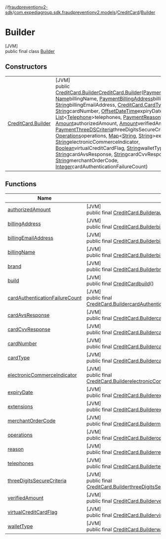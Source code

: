 //[fraudpreventionv2-sdk](../../../../index.md)/[com.expediagroup.sdk.fraudpreventionv2.models](../../index.md)/[CreditCard](../index.md)/[Builder](index.md)

# Builder

[JVM]\
public final class [Builder](index.md)

## Constructors

| | |
|---|---|
| [CreditCard.Builder](-credit-card.-builder.md) | [JVM]<br>public [CreditCard.Builder](index.md)[CreditCard.Builder](-credit-card.-builder.md)([Payment.Brand](../../-payment/-brand/index.md)brand, [Name](../../-name/index.md)billingName, [PaymentBillingAddress](../../-payment-billing-address/index.md)billingAddress, [String](https://docs.oracle.com/javase/8/docs/api/java/lang/String.html)billingEmailAddress, [CreditCard.CardType](../-card-type/index.md)cardType, [String](https://docs.oracle.com/javase/8/docs/api/java/lang/String.html)cardNumber, [OffsetDateTime](https://docs.oracle.com/javase/8/docs/api/java/time/OffsetDateTime.html)expiryDate, [List](https://docs.oracle.com/javase/8/docs/api/java/util/List.html)&lt;[Telephone](../../-telephone/index.md)&gt;telephones, [PaymentReason](../../-payment-reason/index.md)reason, [Amount](../../-amount/index.md)authorizedAmount, [Amount](../../-amount/index.md)verifiedAmount, [PaymentThreeDSCriteria](../../-payment-three-d-s-criteria/index.md)threeDigitsSecureCriteria, [Operations](../../-operations/index.md)operations, [Map](https://docs.oracle.com/javase/8/docs/api/java/util/Map.html)&lt;[String](https://docs.oracle.com/javase/8/docs/api/java/lang/String.html), [String](https://docs.oracle.com/javase/8/docs/api/java/lang/String.html)&gt;extensions, [String](https://docs.oracle.com/javase/8/docs/api/java/lang/String.html)electronicCommerceIndicator, [Boolean](https://docs.oracle.com/javase/8/docs/api/java/lang/Boolean.html)virtualCreditCardFlag, [String](https://docs.oracle.com/javase/8/docs/api/java/lang/String.html)walletType, [String](https://docs.oracle.com/javase/8/docs/api/java/lang/String.html)cardAvsResponse, [String](https://docs.oracle.com/javase/8/docs/api/java/lang/String.html)cardCvvResponse, [String](https://docs.oracle.com/javase/8/docs/api/java/lang/String.html)merchantOrderCode, [Integer](https://docs.oracle.com/javase/8/docs/api/java/lang/Integer.html)cardAuthenticationFailureCount) |

## Functions

| Name | Summary |
|---|---|
| [authorizedAmount](authorized-amount.md) | [JVM]<br>public final [CreditCard.Builder](index.md)[authorizedAmount](authorized-amount.md)([Amount](../../-amount/index.md)authorizedAmount) |
| [billingAddress](billing-address.md) | [JVM]<br>public final [CreditCard.Builder](index.md)[billingAddress](billing-address.md)([PaymentBillingAddress](../../-payment-billing-address/index.md)billingAddress) |
| [billingEmailAddress](billing-email-address.md) | [JVM]<br>public final [CreditCard.Builder](index.md)[billingEmailAddress](billing-email-address.md)([String](https://docs.oracle.com/javase/8/docs/api/java/lang/String.html)billingEmailAddress) |
| [billingName](billing-name.md) | [JVM]<br>public final [CreditCard.Builder](index.md)[billingName](billing-name.md)([Name](../../-name/index.md)billingName) |
| [brand](brand.md) | [JVM]<br>public final [CreditCard.Builder](index.md)[brand](brand.md)([Payment.Brand](../../-payment/-brand/index.md)brand) |
| [build](build.md) | [JVM]<br>public final [CreditCard](../index.md)[build](build.md)() |
| [cardAuthenticationFailureCount](card-authentication-failure-count.md) | [JVM]<br>public final [CreditCard.Builder](index.md)[cardAuthenticationFailureCount](card-authentication-failure-count.md)([Integer](https://docs.oracle.com/javase/8/docs/api/java/lang/Integer.html)cardAuthenticationFailureCount) |
| [cardAvsResponse](card-avs-response.md) | [JVM]<br>public final [CreditCard.Builder](index.md)[cardAvsResponse](card-avs-response.md)([String](https://docs.oracle.com/javase/8/docs/api/java/lang/String.html)cardAvsResponse) |
| [cardCvvResponse](card-cvv-response.md) | [JVM]<br>public final [CreditCard.Builder](index.md)[cardCvvResponse](card-cvv-response.md)([String](https://docs.oracle.com/javase/8/docs/api/java/lang/String.html)cardCvvResponse) |
| [cardNumber](card-number.md) | [JVM]<br>public final [CreditCard.Builder](index.md)[cardNumber](card-number.md)([String](https://docs.oracle.com/javase/8/docs/api/java/lang/String.html)cardNumber) |
| [cardType](card-type.md) | [JVM]<br>public final [CreditCard.Builder](index.md)[cardType](card-type.md)([CreditCard.CardType](../-card-type/index.md)cardType) |
| [electronicCommerceIndicator](electronic-commerce-indicator.md) | [JVM]<br>public final [CreditCard.Builder](index.md)[electronicCommerceIndicator](electronic-commerce-indicator.md)([String](https://docs.oracle.com/javase/8/docs/api/java/lang/String.html)electronicCommerceIndicator) |
| [expiryDate](expiry-date.md) | [JVM]<br>public final [CreditCard.Builder](index.md)[expiryDate](expiry-date.md)([OffsetDateTime](https://docs.oracle.com/javase/8/docs/api/java/time/OffsetDateTime.html)expiryDate) |
| [extensions](extensions.md) | [JVM]<br>public final [CreditCard.Builder](index.md)[extensions](extensions.md)([Map](https://docs.oracle.com/javase/8/docs/api/java/util/Map.html)&lt;[String](https://docs.oracle.com/javase/8/docs/api/java/lang/String.html), [String](https://docs.oracle.com/javase/8/docs/api/java/lang/String.html)&gt;extensions) |
| [merchantOrderCode](merchant-order-code.md) | [JVM]<br>public final [CreditCard.Builder](index.md)[merchantOrderCode](merchant-order-code.md)([String](https://docs.oracle.com/javase/8/docs/api/java/lang/String.html)merchantOrderCode) |
| [operations](operations.md) | [JVM]<br>public final [CreditCard.Builder](index.md)[operations](operations.md)([Operations](../../-operations/index.md)operations) |
| [reason](reason.md) | [JVM]<br>public final [CreditCard.Builder](index.md)[reason](reason.md)([PaymentReason](../../-payment-reason/index.md)reason) |
| [telephones](telephones.md) | [JVM]<br>public final [CreditCard.Builder](index.md)[telephones](telephones.md)([List](https://docs.oracle.com/javase/8/docs/api/java/util/List.html)&lt;[Telephone](../../-telephone/index.md)&gt;telephones) |
| [threeDigitsSecureCriteria](three-digits-secure-criteria.md) | [JVM]<br>public final [CreditCard.Builder](index.md)[threeDigitsSecureCriteria](three-digits-secure-criteria.md)([PaymentThreeDSCriteria](../../-payment-three-d-s-criteria/index.md)threeDigitsSecureCriteria) |
| [verifiedAmount](verified-amount.md) | [JVM]<br>public final [CreditCard.Builder](index.md)[verifiedAmount](verified-amount.md)([Amount](../../-amount/index.md)verifiedAmount) |
| [virtualCreditCardFlag](virtual-credit-card-flag.md) | [JVM]<br>public final [CreditCard.Builder](index.md)[virtualCreditCardFlag](virtual-credit-card-flag.md)([Boolean](https://docs.oracle.com/javase/8/docs/api/java/lang/Boolean.html)virtualCreditCardFlag) |
| [walletType](wallet-type.md) | [JVM]<br>public final [CreditCard.Builder](index.md)[walletType](wallet-type.md)([String](https://docs.oracle.com/javase/8/docs/api/java/lang/String.html)walletType) |
